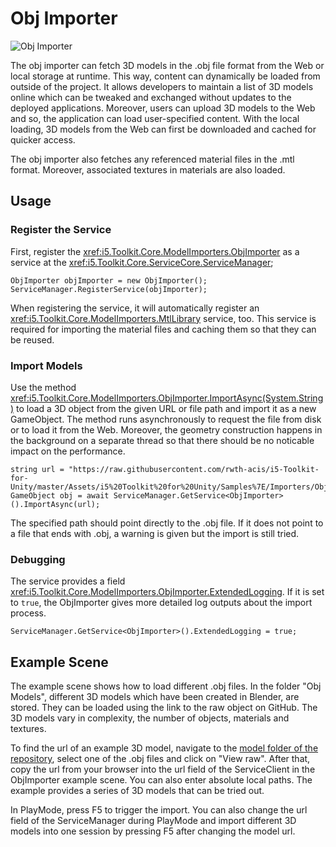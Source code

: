 # Obj Importer

![Obj Importer](../resources/Logos/ObjImporter.svg)

The obj importer can fetch 3D models in the .obj file format from the Web or local storage at runtime.
This way, content can dynamically be loaded from outside of the project.
It allows developers to maintain a list of 3D models online which can be tweaked and exchanged without updates to the deployed applications.
Moreover, users can upload 3D models to the Web and so, the application can load user-specified content.
With the local loading, 3D models from the Web can first be downloaded and cached for quicker access.

The obj importer also fetches any referenced material files in the .mtl format.
Moreover, associated textures in materials are also loaded.

## Usage

### Register the Service

First, register the <xref:i5.Toolkit.Core.ModelImporters.ObjImporter> as a service at the <xref:i5.Toolkit.Core.ServiceCore.ServiceManager>;

```[C#]
ObjImporter objImporter = new ObjImporter();
ServiceManager.RegisterService(objImporter);
```

When registering the service, it will automatically register an <xref:i5.Toolkit.Core.ModelImporters.MtlLibrary> service, too.
This service is required for importing the material files and caching them so that they can be reused.

### Import Models

Use the method <xref:i5.Toolkit.Core.ModelImporters.ObjImporter.ImportAsync(System.String)> to load a 3D object from the given URL or file path and import it as a new GameObject.
The method runs asynchronously to request the file from disk or to load it from the Web.
Moreover, the geometry construction happens in the background on a separate thread so that there should be no noticable impact on the performance.

```[C#]
string url = "https://raw.githubusercontent.com/rwth-acis/i5-Toolkit-for-Unity/master/Assets/i5%20Toolkit%20for%20Unity/Samples%7E/Importers/ObjImporter/Obj%20Models/Monkey_textured.obj"
GameObject obj = await ServiceManager.GetService<ObjImporter>().ImportAsync(url);
```

The specified path should point directly to the .obj file.
If it does not point to a file that ends with .obj, a warning is given but the import is still tried.

### Debugging

The service provides a field <xref:i5.Toolkit.Core.ModelImporters.ObjImporter.ExtendedLogging>.
If it is set to `true`, the ObjImporter gives more detailed log outputs about the import process.

```[C#]
ServiceManager.GetService<ObjImporter>().ExtendedLogging = true;
```

## Example Scene

The example scene shows how to load different .obj files.
In the folder "Obj Models", different 3D models which have been created in Blender, are stored.
They can be loaded using the link to the raw object on GitHub.
The 3D models vary in complexity, the number of objects, materials and textures.

To find the url of an example 3D model, navigate to the [model folder of the repository](https://github.com/rwth-acis/i5-Toolkit-for-Unity/tree/master/Assets/i5%20Toolkit%20for%20Unity/Samples%7E/Importers/ObjImporter/Obj%20Models), select one of the .obj files  and click on "View raw".
After that, copy the url from your browser into the url field of the ServiceClient in the ObjImporter example scene.
You can also enter absolute local paths.
The example provides a series of 3D models that can be tried out.

In PlayMode, press F5 to trigger the import.
You can also change the url field of the ServiceManager during PlayMode and import different 3D models into one session by pressing F5 after changing the model url.